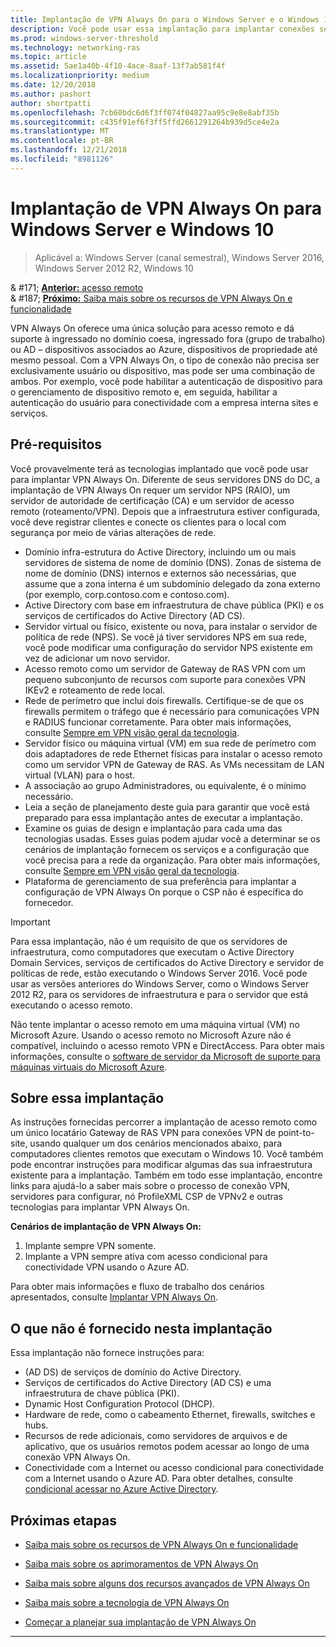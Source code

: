 ```yaml
---
title: Implantação de VPN Always On para o Windows Server e o Windows 10
description: Você pode usar essa implantação para implantar conexões sempre em particular VPN (rede Virtual) para funcionários remotos usando o acesso remoto no Windows Server 2016 ou posterior e perfis de VPN Always On para computadores de cliente do Windows 10.
ms.prod: windows-server-threshold
ms.technology: networking-ras
ms.topic: article
ms.assetid: 5ae1a40b-4f10-4ace-8aaf-13f7ab581f4f
ms.localizationpriority: medium
ms.date: 12/20/2018
ms.author: pashort
author: shortpatti
ms.openlocfilehash: 7cb60bdc6d6f3ff074f04827aa95c9e8e8abf35b
ms.sourcegitcommit: c435f91ef6f3ff5ffd2661291264b939d5ce4e2a
ms.translationtype: MT
ms.contentlocale: pt-BR
ms.lasthandoff: 12/21/2018
ms.locfileid: "8981126"
---
```

# Implantação de VPN Always On para Windows Server e Windows 10

>Aplicável a: Windows Server (canal semestral), Windows Server 2016, Windows Server 2012 R2, Windows 10

& #171;  [ **Anterior:** acesso remoto](../../../Remote-Access.md)<br>
& #187; [ **Próximo:** Saiba mais sobre os recursos de VPN Always On e funcionalidade](../../vpn-map-da.md)


VPN Always On oferece uma única solução para acesso remoto e dá suporte à ingressado no domínio coesa, ingressado fora (grupo de trabalho) ou AD – dispositivos associados ao Azure, dispositivos de propriedade até mesmo pessoal.  Com a VPN Always On, o tipo de conexão não precisa ser exclusivamente usuário ou dispositivo, mas pode ser uma combinação de ambos. Por exemplo, você pode habilitar a autenticação de dispositivo para o gerenciamento de dispositivo remoto e, em seguida, habilitar a autenticação do usuário para conectividade com a empresa interna sites e serviços.



## Pré-requisitos

Você provavelmente terá as tecnologias implantado que você pode usar para implantar VPN Always On. Diferente de seus servidores DNS do DC, a implantação de VPN Always On requer um servidor NPS (RAIO), um servidor de autoridade de certificação (CA) e um servidor de acesso remoto (roteamento/VPN). Depois que a infraestrutura estiver configurada, você deve registrar clientes e conecte os clientes para o local com segurança por meio de várias alterações de rede.

- Domínio infra-estrutura do Active Directory, incluindo um ou mais servidores de sistema de nome de domínio (DNS). Zonas de sistema de nome de domínio (DNS) internos e externos são necessárias, que assume que a zona interna é um subdomínio delegado da zona externo (por exemplo, corp.contoso.com e contoso.com).
- Active Directory com base em infraestrutura de chave pública (PKI) e os serviços de certificados do Active Directory (AD CS).
- Servidor virtual ou físico, existente ou nova, para instalar o servidor de política de rede (NPS). Se você já tiver servidores NPS em sua rede, você pode modificar uma configuração do servidor NPS existente em vez de adicionar um novo servidor.
- Acesso remoto como um servidor de Gateway de RAS VPN com um pequeno subconjunto de recursos com suporte para conexões VPN IKEv2 e roteamento de rede local.
- Rede de perímetro que inclui dois firewalls.  Certifique-se de que os firewalls permitem o tráfego que é necessário para comunicações VPN e RADIUS funcionar corretamente. Para obter mais informações, consulte [Sempre em VPN visão geral da tecnologia](../always-on-vpn-technology-overview.md).
- Servidor físico ou máquina virtual (VM) em sua rede de perímetro com dois adaptadores de rede Ethernet físicas para instalar o acesso remoto como um servidor VPN de Gateway de RAS. As VMs necessitam de LAN virtual (VLAN) para o host. 
- A associação ao grupo Administradores, ou equivalente, é o mínimo necessário.
- Leia a seção de planejamento deste guia para garantir que você está preparado para essa implantação antes de executar a implantação.
- Examine os guias de design e implantação para cada uma das tecnologias usadas. Esses guias podem ajudar você a determinar se os cenários de implantação fornecem os serviços e a configuração que você precisa para a rede da organização. Para obter mais informações, consulte [Sempre em VPN visão geral da tecnologia](../always-on-vpn-technology-overview.md).
- Plataforma de gerenciamento de sua preferência para implantar a configuração de VPN Always On porque o CSP não é específica do fornecedor.


>[!IMPORTANT]
>Para essa implantação, não é um requisito de que os servidores de infraestrutura, como computadores que executam o Active Directory Domain Services, serviços de certificados do Active Directory e servidor de políticas de rede, estão executando o Windows Server 2016. Você pode usar as versões anteriores do Windows Server, como o Windows Server 2012 R2, para os servidores de infraestrutura e para o servidor que está executando o acesso remoto.
>
>Não tente implantar o acesso remoto em uma máquina virtual \(VM\) no Microsoft Azure. Usando o acesso remoto no Microsoft Azure não é compatível, incluindo o acesso remoto VPN e DirectAccess. Para obter mais informações, consulte o [software de servidor da Microsoft de suporte para máquinas virtuais do Microsoft Azure](https://support.microsoft.com/help/2721672/microsoft-server-software-support-for-microsoft-azure-virtual-machines).


## <a name="bkmk_about"></a>Sobre essa implantação

As instruções fornecidas percorrer a implantação de acesso remoto como um único locatário Gateway de RAS VPN para conexões VPN de point\-to\-site, usando qualquer um dos cenários mencionados abaixo, para computadores clientes remotos que executam o Windows 10. Você também pode encontrar instruções para modificar algumas das sua infraestrutura existente para a implantação. Também em todo esse implantação, encontre links para ajudá-lo a saber mais sobre o processo de conexão VPN, servidores para configurar, nó ProfileXML CSP de VPNv2 e outras tecnologias para implantar VPN Always On.

**Cenários de implantação de VPN Always On:**

1. Implante sempre VPN somente.
2. Implante a VPN sempre ativa com acesso condicional para conectividade VPN usando o Azure AD.


Para obter mais informações e fluxo de trabalho dos cenários apresentados, consulte [Implantar VPN Always On](always-on-vpn-deploy-deployment.md).


## <a name="bkmk_not"></a>O que não é fornecido nesta implantação

Essa implantação não fornece instruções para:

- \(AD DS\) de serviços de domínio do Active Directory.
- Serviços de certificados do Active Directory \(AD CS\) e uma infraestrutura de chave pública \(PKI\).
- Dynamic Host Configuration Protocol \(DHCP\). 
- Hardware de rede, como o cabeamento Ethernet, firewalls, switches e hubs.
- Recursos de rede adicionais, como servidores de arquivos e de aplicativo, que os usuários remotos podem acessar ao longo de uma conexão VPN Always On.
- Conectividade com a Internet ou acesso condicional para conectividade com a Internet usando o Azure AD. Para obter detalhes, consulte [condicional acessar no Azure Active Directory](https://docs.microsoft.com/azure/active-directory/active-directory-conditional-access-azure-portal).




## Próximas etapas

- [Saiba mais sobre os recursos de VPN Always On e funcionalidade](../../vpn-map-da.md)

- [Saiba mais sobre os aprimoramentos de VPN Always On](../always-on-vpn-enhancements.md)

- [Saiba mais sobre alguns dos recursos avançados de VPN Always On](always-on-vpn-adv-options.md)

- [Saiba mais sobre a tecnologia de VPN Always On](../always-on-vpn-technology-overview.md)

- [Começar a planejar sua implantação de VPN Always On](always-on-vpn-deploy-deployment.md)


---
